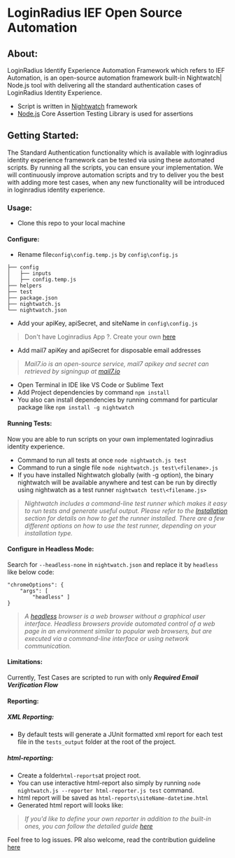 # LoginRadius IEF Open Source Automation

## About:
LoginRadius Identify Experience Automation Framework which refers to IEF Automation, is an open-source automation framework built-in Nightwatch| Node.js tool with delivering all the standard authentication cases of LoginRadius Identity Experience.
 - Script is written in [Nightwatch](https://nightwatchjs.org/) framework 
 - [Node.js](https://nodejs.org) Core Assertion Testing Library is
   used for assertions

## Getting Started:
The Standard Authentication functionality which is available with loginradius identity experience framework can be tested via using these automated scripts. By running all the scripts, you can ensure your implementation.
We will continuously improve automation scripts and try to deliver you the best with adding more test cases, when any new functionality will be introduced in loginradius identity experience.

### Usage:
- Clone this repo to your local machine

#### Configure:
- Rename file`config\config.temp.js` by `config\config.js`
```
├── config
│   ├── inputs
│   ├── config.temp.js
├── helpers
├── test
├── package.json
├── nightwatch.js
└── nightwatch.json  
```
- Add your apiKey, apiSecret, and siteName in `config\config.js`

> Don't have Loginradius App ?. Create your own [here](https://adminconsole.loginradius.com/)
- Add mail7 apiKey and apiSecret for disposable email addresses
> *Mail7.io is an open-source service, mail7 apikey and secret can retrieved by signingup at [mail7.io](https://api.mail7.io/login)*
- Open Terminal in IDE like VS Code or Sublime Text
- Add Project dependencies by command `npm install`
- You also can install dependencies by running command for particular package like `npm install -g nightwatch`

#### Running Tests:
Now you are able to run scripts on your own implementated loginradius identity experience.
- Command to run all tests at once `node nightwatch.js test`
- Command to run a single file `node nightwatch.js test\<filename>.js`
- If you have installed Nightwatch globally (with -g option), the binary nightwatch will be available anywhere and test can be run by directly using nightwatch as a test runner `nightwatch test\<filename.js>`

> *Nightwatch includes a command-line test runner which makes it easy to run tests and generate useful output. Please refer to the [Installation](https://nightwatchjs.org/guide/running-tests/) section for details on how to get the runner installed. There are a few different options on how to use the test runner, depending on your installation type.*
#### Configure in Headless Mode:
Search for `--headless-none` in `nightwatch.json` and replace it by `headless` like below code:
````
"chromeOptions": {
	"args": [
		"headless" ]
}
````
> *A [headless](https://en.wikipedia.org/wiki/Headless_browser) browser is a web browser without a graphical user interface. _Headless browsers_ provide automated control of a web page in an environment similar to popular web browsers, but are executed via a command-line interface or using network communication.*

#### Limitations:
Currently, Test Cases are scripted to run with only ***Required Email Verification Flow***

#### Reporting:
##### XML Reporting:

 - By default tests will generate a JUnit formatted xml report for each
   test file in the `tests_output` folder at the root of the project.

##### html-reporting:
- Create a folder`html-reports`at project root.
- You can use interactive html-report also simply by running `node nightwatch.js --reporter html-reporter.js test` command.
- html report will be saved as `html-reports\siteName-datetime.html`
- Generated html report will looks like:

> *If you'd like to define your own reporter in addition to the built-in ones, you can follow the detailed guide [here](https://nightwatchjs.org/guide/extending-nightwatch/#custom-reporter)*

Feel free to log issues. PR also welcome, read the contribution guideline [here](CONTRIBUTING.md)
